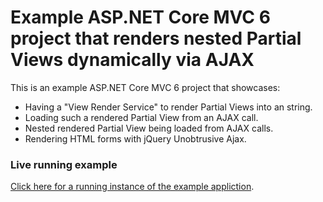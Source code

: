 # Example ASP.NET Core MVC 6 project that renders nested Partial Views dynamically via AJAX

This is an example ASP.NET Core MVC 6 project that showcases:

- Having a "View Render Service" to render Partial Views into an string.
- Loading such a rendered Partial View from an AJAX call.
- Nested rendered Partial View being loaded from AJAX calls.
- Rendering HTML forms with jQuery Unobtrusive Ajax.

### Live running example

[Click here for a running instance of the example appliction](https://www.magerquark.de/example-net-core-rendered-views-ajax).